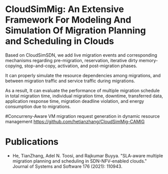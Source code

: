 # CloudSimMig: An Extensive Framework For Modeling And Simulation Of Migration Planning and Scheduling in Clouds #

Based on CloudSimSDN, we add live migration events and corresponding mechanisms regarding pre-migration, reservation, iterative dirty memory-copying, stop-and-copy, activation, and post-migration phases.

It can properly simulate the resource dependencies among migrations, and between migration traffic and service traffic during migrations.

As a result, It can evaluate the performance of multiple migration schedule in total migration time, individual migration time, downtime, transferred data, application response time,
migration deadline violation, and energy consumption due to migrations.

#Concurreny-Aware VM migration request generation in dynamic resource management
https://github.com/hetianzhang/CloudSimMig-CAMIG

# Publications #
* He, TianZhang, Adel N. Toosi, and Rajkumar Buyya. "SLA-aware multiple migration planning and scheduling in SDN-NFV-enabled clouds." Journal of Systems and Software 176 (2021): 110943.
